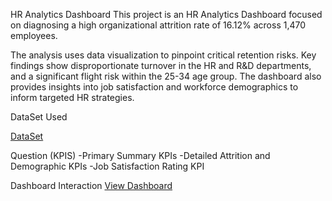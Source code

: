 HR Analytics Dashboard
This project is an HR Analytics Dashboard focused on diagnosing a high organizational attrition rate of 16.12% across 1,470 employees.

The analysis uses data visualization to pinpoint critical retention risks. Key findings show disproportionate turnover in the HR and R&D departments, and a significant flight risk within the 25-34 age group. The dashboard also provides insights into job satisfaction and workforce demographics to inform targeted HR strategies.

DataSet Used

<a href = "https://docs.google.com/spreadsheets/d/1-1Ldoe-DwZTL77tdMtRgZAIzeAzs0jh3/edit?gid=2089618187#gid=2089618187">DataSet</a>

Question (KPIS)
-Primary Summary KPIs
-Detailed Attrition and Demographic KPIs
-Job Satisfaction Rating KPI

Dashboard Interaction <a href = "https://public.tableau.com/app/profile/harsh.jethwa6836/viz/HRANALYTICSDASHBOARD_17571487755290/HRANALYSTICSDASHBOARD?publish=yes">View Dashboard</a>
